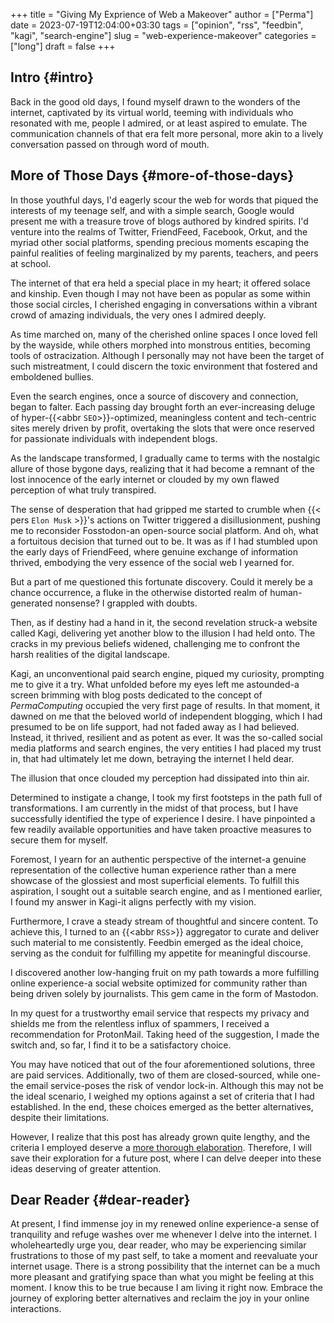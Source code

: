 +++
title = "Giving My Exprience of Web a Makeover"
author = ["Perma"]
date = 2023-07-19T12:04:00+03:30
tags = ["opinion", "rss", "feedbin", "kagi", "search-engine"]
slug = "web-experience-makeover"
categories = ["long"]
draft = false
+++

## Intro {#intro}

Back in the good old days, I found myself drawn to the wonders of the internet, captivated by its virtual world, teeming with individuals who resonated with me, people I admired, or at least aspired to emulate. The communication channels of that era felt more personal, more akin to a lively conversation passed on through word of mouth.

## More of Those Days {#more-of-those-days}

In those youthful days, I'd eagerly scour the web for words that piqued the interests of my teenage self, and with a simple search, Google would present me with a treasure trove of blogs authored by kindred spirits. I'd venture into the realms of Twitter, FriendFeed, Facebook, Orkut, and the myriad other social platforms, spending precious moments escaping the painful realities of feeling marginalized by my parents, teachers, and peers at school.

The internet of that era held a special place in my heart; it offered solace and kinship. Even though I may not have been as popular as some within those social circles, I cherished engaging in conversations within a vibrant crowd of amazing individuals, the very ones I admired deeply.

As time marched on, many of the cherished online spaces I once loved fell by the wayside, while others morphed into monstrous entities, becoming tools of ostracization. Although I personally may not have been the target of such mistreatment, I could discern the toxic environment that fostered and emboldened bullies.

Even the search engines, once a source of discovery and connection, began to falter. Each passing day brought forth an ever-increasing deluge of hyper-{{<abbr `SEO`>}}-optimized, meaningless content and tech-centric sites merely driven by profit, overtaking the slots that were once reserved for passionate individuals with independent blogs.

As the landscape transformed, I gradually came to terms with the nostalgic allure of those bygone days, realizing that it had become a remnant of the lost innocence of the early internet or clouded by my own flawed perception of what truly transpired.

The sense of desperation that had gripped me started to crumble when {{< pers `Elon Musk` >}}'s actions on Twitter triggered a disillusionment, pushing me to reconsider Fosstodon-an open-source social platform. And oh, what a fortuitous decision that turned out to be. It was as if I had stumbled upon the early days of FriendFeed, where genuine exchange of information thrived, embodying the very essence of the social web I yearned for.

But a part of me questioned this fortunate discovery. Could it merely be a chance occurrence, a fluke in the otherwise distorted realm of human-generated nonsense? I grappled with doubts.

Then, as if destiny had a hand in it, the second revelation struck-a website called Kagi, delivering yet another blow to the illusion I had held onto. The cracks in my previous beliefs widened, challenging me to confront the harsh realities of the digital landscape.

Kagi, an unconventional paid search engine, piqued my curiosity, prompting me to give it a try. What unfolded before my eyes left me astounded-a screen brimming with blog posts dedicated to the concept of _PermaComputing_ occupied the very first page of results. In that moment, it dawned on me that the beloved world of independent blogging, which I had presumed to be on life support, had not faded away as I had believed. Instead, it thrived, resilient and as potent as ever. It was the so-called social media platforms and search engines, the very entities I had placed my trust in, that had ultimately let me down, betraying the internet I held dear.

The illusion that once clouded my perception had dissipated into thin air.

Determined to instigate a change, I took my first footsteps in the path full of transformations. I am currently in the midst of that process, but I have successfully identified the type of experience I desire. I have pinpointed a few readily available opportunities and have taken proactive measures to secure them for myself.

Foremost, I yearn for an authentic perspective of the internet-a genuine representation of the collective human experience rather than a mere showcase of the glossiest and most superficial elements. To fulfill this aspiration, I sought out a suitable search engine, and as I mentioned earlier, I found my answer in Kagi-it aligns perfectly with my vision.

Furthermore, I crave a steady stream of thoughtful and sincere content. To achieve this, I turned to an {{<abbr `RSS`>}} aggregator to curate and deliver such material to me consistently. Feedbin emerged as the ideal choice, serving as the conduit for fulfilling my appetite for meaningful discourse.

I discovered another low-hanging fruit on my path towards a more fulfilling online experience-a social website optimized for community rather than being driven solely by journalists. This gem came in the form of Mastodon.

In my quest for a trustworthy email service that respects my privacy and shields me from the relentless influx of spammers, I received a recommendation for ProtonMail. Taking heed of the suggestion, I made the switch and, so far, I find it to be a satisfactory choice.

You may have noticed that out of the four aforementioned solutions, three are paid services. Additionally, two of them are closed-sourced, while one-the email service-poses the risk of vendor lock-in. Although this may not be the ideal scenario, I weighed my options against a set of criteria that I had established. In the end, these choices emerged as the better alternatives, despite their limitations.

However, I realize that this post has already grown quite lengthy, and the criteria I employed deserve a [more thorough elaboration](../criteria-for-choosing-tools). Therefore, I will save their exploration for a future post, where I can delve deeper into these ideas deserving of greater attention.

## Dear Reader {#dear-reader}

At present, I find immense joy in my renewed online experience-a sense of tranquility and refuge washes over me whenever I delve into the internet. I wholeheartedly urge you, dear reader, who may be experiencing similar frustrations to those of my past self, to take a moment and reevaluate your internet usage. There is a strong possibility that the internet can be a much more pleasant and gratifying space than what you might be feeling at this moment. I know this to be true because I am living it right now. Embrace the journey of exploring better alternatives and reclaim the joy in your online interactions.
